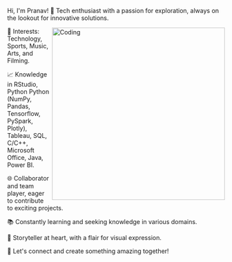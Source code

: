 Hi, I'm Pranav!
🤖 Tech enthusiast with a passion for exploration, always on the lookout for innovative solutions.

<img align="right" alt="Coding" width="400" src="https://cdn.dribbble.com/users/1162077/screenshots/3848914/programmer.gif">

🎯 Interests: Technology, Sports, Music, Arts, and Filming.

📈 Knowledge in RStudio, Python Python (NumPy, Pandas, Tensorflow, PySpark, Plotly), Tableau, SQL, C/C++, Microsoft Office, Java, Power BI.

🌐 Collaborator and team player, eager to contribute to exciting projects.

📚 Constantly learning and seeking knowledge in various domains.

🎥 Storyteller at heart, with a flair for visual expression.

👥 Let's connect and create something amazing together!

